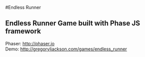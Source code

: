 #Endless Runner
## Endless Runner Game built with Phase JS framework

Phaser: http://phaser.io<br/>
Demo: http://gregoryljackson.com/games/endless_runner
